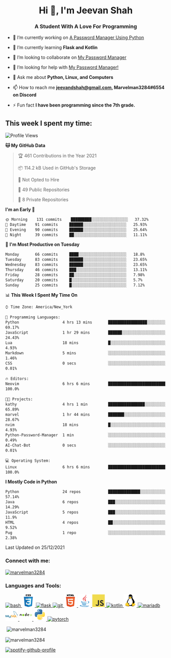 <h1 align="center">Hi 👋, I'm Jeevan Shah</h1>
<h3 align="center">A Student With A Love For Programming</h3>

- 🔭 I’m currently working on [A Password Manager Using Python](https://github.com/marvelman3284/Python-Password-Manager)

- 🌱 I’m currently learning **Flask and Kotlin**

- 👯 I’m looking to collaborate on [My Password Manager](https://github.com/marvelman3284/Python-Password-Manager)

- 🤝 I’m looking for help with [My Password Manager!](https://github.com/marvelman3284/Python-Password-Manager)

- 💬 Ask me about **Python, Linux, and Computers**

- 📫 How to reach me **jeevandshah@gmail.com, Marvelman3284#6554 on Discord**

- ⚡ Fun fact **I have been programming since the 7th grade.**

## This week I spent my time:

<!--START_SECTION:waka-->
![Profile Views](http://img.shields.io/badge/Profile%20Views-0-blue)

**🐱 My GitHub Data** 

> 🏆 461 Contributions in the Year 2021
 > 
> 📦 114.2 kB Used in GitHub's Storage 
 > 
> 🚫 Not Opted to Hire
 > 
> 📜 49 Public Repositories 
 > 
> 🔑 8 Private Repositories  
 > 
**I'm an Early 🐤** 

```text
🌞 Morning    131 commits    █████████░░░░░░░░░░░░░░░░   37.32% 
🌆 Daytime    91 commits     ██████░░░░░░░░░░░░░░░░░░░   25.93% 
🌃 Evening    90 commits     ██████░░░░░░░░░░░░░░░░░░░   25.64% 
🌙 Night      39 commits     ██░░░░░░░░░░░░░░░░░░░░░░░   11.11%

```
📅 **I'm Most Productive on Tuesday** 

```text
Monday       66 commits     ████░░░░░░░░░░░░░░░░░░░░░   18.8% 
Tuesday      83 commits     ██████░░░░░░░░░░░░░░░░░░░   23.65% 
Wednesday    83 commits     ██████░░░░░░░░░░░░░░░░░░░   23.65% 
Thursday     46 commits     ███░░░░░░░░░░░░░░░░░░░░░░   13.11% 
Friday       28 commits     ██░░░░░░░░░░░░░░░░░░░░░░░   7.98% 
Saturday     20 commits     █░░░░░░░░░░░░░░░░░░░░░░░░   5.7% 
Sunday       25 commits     █░░░░░░░░░░░░░░░░░░░░░░░░   7.12%

```


📊 **This Week I Spent My Time On** 

```text
⌚︎ Time Zone: America/New_York

💬 Programming Languages: 
Python                   4 hrs 13 mins       █████████████████░░░░░░░░   69.17% 
JavaScript               1 hr 29 mins        ██████░░░░░░░░░░░░░░░░░░░   24.43% 
Lua                      18 mins             █░░░░░░░░░░░░░░░░░░░░░░░░   4.93% 
Markdown                 5 mins              ░░░░░░░░░░░░░░░░░░░░░░░░░   1.46% 
CSS                      0 secs              ░░░░░░░░░░░░░░░░░░░░░░░░░   0.01%

🔥 Editors: 
Neovim                   6 hrs 6 mins        █████████████████████████   100.0%

🐱‍💻 Projects: 
kathy                    4 hrs 1 min         ████████████████░░░░░░░░░   65.89% 
marvel                   1 hr 44 mins        ███████░░░░░░░░░░░░░░░░░░   28.67% 
nvim                     18 mins             █░░░░░░░░░░░░░░░░░░░░░░░░   4.93% 
Python-Password-Manager  1 min               ░░░░░░░░░░░░░░░░░░░░░░░░░   0.49% 
AI-Chat-Bot              0 secs              ░░░░░░░░░░░░░░░░░░░░░░░░░   0.01%

💻 Operating System: 
Linux                    6 hrs 6 mins        █████████████████████████   100.0%

```

**I Mostly Code in Python** 

```text
Python                   24 repos            ██████████████░░░░░░░░░░░   57.14% 
Java                     6 repos             ███░░░░░░░░░░░░░░░░░░░░░░   14.29% 
JavaScript               5 repos             ███░░░░░░░░░░░░░░░░░░░░░░   11.9% 
HTML                     4 repos             ██░░░░░░░░░░░░░░░░░░░░░░░   9.52% 
Pug                      1 repo              ░░░░░░░░░░░░░░░░░░░░░░░░░   2.38%

```



 Last Updated on 25/12/2021
<!--END_SECTION:waka-->

<h3 align="left">Connect with me:</h3>
<p align="left">
<a href="https://twitter.com/marvelman3284" target="blank"><img align="center" src="https://cdn.jsdelivr.net/npm/simple-icons@3.0.1/icons/twitter.svg" alt="marvelman3284" height="30" width="40" /></a>
</p>

<h3 align="left">Languages and Tools:</h3>
<p align="left"> <a href="https://www.gnu.org/software/bash/" target="_blank"> <img src="https://www.vectorlogo.zone/logos/gnu_bash/gnu_bash-icon.svg" alt="bash" width="40" height="40"/> </a> <a href="https://www.w3schools.com/css/" target="_blank"> <img src="https://raw.githubusercontent.com/devicons/devicon/master/icons/css3/css3-original-wordmark.svg" alt="css3" width="40" height="40"/> </a> <a href="https://flask.palletsprojects.com/" target="_blank"> <img src="https://www.vectorlogo.zone/logos/pocoo_flask/pocoo_flask-icon.svg" alt="flask" width="40" height="40"/> </a> <a href="https://git-scm.com/" target="_blank"> <img src="https://www.vectorlogo.zone/logos/git-scm/git-scm-icon.svg" alt="git" width="40" height="40"/> </a> <a href="https://www.w3.org/html/" target="_blank"> <img src="https://raw.githubusercontent.com/devicons/devicon/master/icons/html5/html5-original-wordmark.svg" alt="html5" width="40" height="40"/> </a> <a href="https://www.java.com" target="_blank"> <img src="https://raw.githubusercontent.com/devicons/devicon/master/icons/java/java-original.svg" alt="java" width="40" height="40"/> </a> <a href="https://developer.mozilla.org/en-US/docs/Web/JavaScript" target="_blank"> <img src="https://raw.githubusercontent.com/devicons/devicon/master/icons/javascript/javascript-original.svg" alt="javascript" width="40" height="40"/> </a> <a href="https://kotlinlang.org" target="_blank"> <img src="https://www.vectorlogo.zone/logos/kotlinlang/kotlinlang-icon.svg" alt="kotlin" width="40" height="40"/> </a> <a href="https://www.linux.org/" target="_blank"> <img src="https://raw.githubusercontent.com/devicons/devicon/master/icons/linux/linux-original.svg" alt="linux" width="40" height="40"/> </a> <a href="https://mariadb.org/" target="_blank"> <img src="https://www.vectorlogo.zone/logos/mariadb/mariadb-icon.svg" alt="mariadb" width="40" height="40"/> </a> <a href="https://www.mysql.com/" target="_blank"> <img src="https://raw.githubusercontent.com/devicons/devicon/master/icons/mysql/mysql-original-wordmark.svg" alt="mysql" width="40" height="40"/> </a> <a href="https://nodejs.org" target="_blank"> <img src="https://raw.githubusercontent.com/devicons/devicon/master/icons/nodejs/nodejs-original-wordmark.svg" alt="nodejs" width="40" height="40"/> </a> <a href="https://www.python.org" target="_blank"> <img src="https://raw.githubusercontent.com/devicons/devicon/master/icons/python/python-original.svg" alt="python" width="40" height="40"/> </a> <a href="https://pytorch.org/" target="_blank"> <img src="https://www.vectorlogo.zone/logos/pytorch/pytorch-icon.svg" alt="pytorch" width="40" height="40"/> </a> </p>


<p>&nbsp;<img align="center" src="https://github-readme-stats.vercel.app/api?username=marvelman3284&show_icons=true&locale=en&theme=blue-green" alt="marvelman3284" /></p>

<p><img align="center" src="https://github-readme-streak-stats.herokuapp.com/?user=marvelman3284&theme=blue-green" alt="marvelman3284" /></p>


[![spotify-github-profile](https://spotify-github-profile.vercel.app/api/view?uid=lp0lvf5zzesrwq2hdzmfnkjsq&cover_image=true&theme=default)](https://github.com/kittinan/spotify-github-profile)

